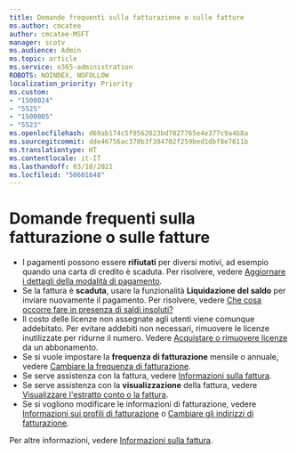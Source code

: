 ```yaml
---
title: Domande frequenti sulla fatturazione o sulle fatture
ms.author: cmcatee
author: cmcatee-MSFT
manager: scotv
ms.audience: Admin
ms.topic: article
ms.service: o365-administration
ROBOTS: NOINDEX, NOFOLLOW
localization_priority: Priority
ms.custom:
- "1500024"
- "5525"
- "1500005"
- "5523"
ms.openlocfilehash: d69ab174c5f9562023bd7827765e4e377c9a4b8a
ms.sourcegitcommit: dde46756ac370b3f384702f259bed1dbf8e7611b
ms.translationtype: HT
ms.contentlocale: it-IT
ms.lasthandoff: 03/10/2021
ms.locfileid: "50601648"
---
```

# <a name="billing-or-invoice-faq"></a>Domande frequenti sulla fatturazione o sulle fatture

- I pagamenti possono essere **rifiutati** per diversi motivi, ad esempio quando una carta di credito è scaduta. Per risolvere, vedere [Aggiornare i dettagli della modalità di pagamento](https://docs.microsoft.com/microsoft-365/commerce/billing-and-payments/manage-payment-methods#update-payment-method-details).
- Se la fattura è **scaduta**, usare la funzionalità **Liquidazione del saldo** per inviare nuovamente il pagamento. Per risolvere, vedere [Che cosa occorre fare in presenza di saldi insoluti?](https://docs.microsoft.com/microsoft-365/commerce/billing-and-payments/pay-for-your-subscription#what-if-i-have-an-outstanding-balance)
- Il costo delle licenze non assegnate agli utenti viene comunque addebitato. Per evitare addebiti non necessari, rimuovere le licenze inutilizzate per ridurne il numero. Vedere [Acquistare o rimuovere licenze](https://docs.microsoft.com/microsoft-365/commerce/licenses/buy-licenses) da un abbonamento.
- Se si vuole impostare la **frequenza di fatturazione** mensile o annuale, vedere [Cambiare la frequenza di fatturazione](https://docs.microsoft.com/microsoft-365/commerce/billing-and-payments/change-payment-frequency).
- Se serve assistenza con la fattura, vedere [Informazioni sulla fattura](https://docs.microsoft.com/microsoft-365/commerce/billing-and-payments/understand-your-invoice2).
- Se serve assistenza con la **visualizzazione** della fattura, vedere [Visualizzare l'estratto conto o la fattura](https://docs.microsoft.com/microsoft-365/commerce/billing-and-payments/view-your-bill-or-invoice).
- Se si vogliono modificare le informazioni di fatturazione, vedere [Informazioni sui profili di fatturazione](https://docs.microsoft.com/microsoft-365/commerce/billing-and-payments/manage-billing-profiles) o [Cambiare gli indirizzi di fatturazione](https://docs.microsoft.com/microsoft-365/commerce/billing-and-payments/change-your-billing-addresses).

Per altre informazioni, vedere [Informazioni sulla fattura](https://docs.microsoft.com/microsoft-365/commerce/billing-and-payments/understand-your-invoice2).